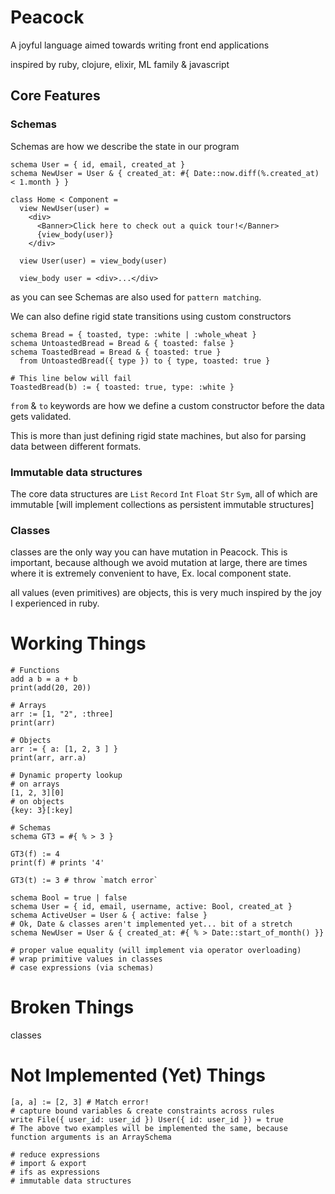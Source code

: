 # Peacock

A joyful language aimed towards writing front end applications

inspired by ruby, clojure, elixir, ML family & javascript

## Core Features

### Schemas

Schemas are how we describe the state in our program

```
schema User = { id, email, created_at }
schema NewUser = User & { created_at: #{ Date::now.diff(%.created_at) < 1.month } }

class Home < Component =
  view NewUser(user) =
    <div>
      <Banner>Click here to check out a quick tour!</Banner>
      {view_body(user)}
    </div>

  view User(user) = view_body(user)

  view_body user = <div>...</div>
```

as you can see Schemas are also used for `pattern matching`.

We can also define rigid state transitions using custom constructors

```
schema Bread = { toasted, type: :white | :whole_wheat }
schema UntoastedBread = Bread & { toasted: false }
schema ToastedBread = Bread & { toasted: true }
  from UntoastedBread({ type }) to { type, toasted: true }

# This line below will fail
ToastedBread(b) := { toasted: true, type: :white }
```

`from` & `to` keywords are how we define a custom constructor before the data gets validated.

This is more than just defining rigid state machines, but also for parsing data between different formats.

### Immutable data structures

The core data structures are `List` `Record` `Int` `Float` `Str` `Sym`, all of which are immutable [will implement collections as persistent immutable structures]

### Classes

classes are the only way you can have mutation in Peacock. This is important, because although we avoid mutation at large, there are times where it is extremely convenient to have, Ex. local component state.

all values (even primitives) are objects, this is very much inspired by the joy I experienced in ruby.

# Working Things

```
# Functions
add a b = a + b
print(add(20, 20))

# Arrays
arr := [1, "2", :three]
print(arr)

# Objects
arr := { a: [1, 2, 3 ] }
print(arr, arr.a)

# Dynamic property lookup
# on arrays
[1, 2, 3][0]
# on objects
{key: 3}[:key]

# Schemas
schema GT3 = #{ % > 3 }

GT3(f) := 4
print(f) # prints '4'

GT3(t) := 3 # throw `match error`

schema Bool = true | false
schema User = { id, email, username, active: Bool, created_at }
schema ActiveUser = User & { active: false }
# Ok, Date & classes aren't implemented yet... bit of a stretch
schema NewUser = User & { created_at: #{ % > Date::start_of_month() }}

# proper value equality (will implement via operator overloading)
# wrap primitive values in classes
# case expressions (via schemas)

```

# Broken Things

classes

# Not Implemented (Yet) Things

```
[a, a] := [2, 3] # Match error!
# capture bound variables & create constraints across rules
write File({ user_id: user_id }) User({ id: user_id }) = true
# The above two examples will be implemented the same, because function arguments is an ArraySchema

# reduce expressions
# import & export
# ifs as expressions
# immutable data structures
```
